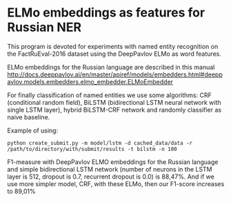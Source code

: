# ELMo embeddings as features for Russian NER

This program is devoted for experiments with named entity recognition on the FactRuEval-2016 dataset using the DeepPavlov ELMo as word features.

ELMo embeddings for the Russian language are described in this manual http://docs.deeppavlov.ai/en/master/apiref/models/embedders.html#deeppavlov.models.embedders.elmo_embedder.ELMoEmbedder

For finally classification of named entities we use some algorithms: CRF (conditional random field), BiLSTM (bidirectional LSTM neural network with single LSTM layer), hybrid BiLSTM-CRF network and randomly classifier as naive baseline.

Example of using:

```
python create_submit.py -m model/lstm -d cached_data/data -r /path/to/directory/with/submit/results -t bilstm -n 100
```

F1-measure with DeepPavlov ELMO embeddings for the Russian language and simple bidirectional LSTM network (number of neurons in the LSTM layer is 512, dropout is 0.7, recurrent dropout is 0.0) is 88,47%. And if we use more simpler model, CRF, with these ELMo, then our F1-score increases to 89,01%

